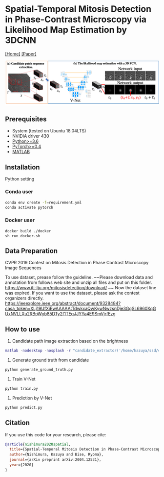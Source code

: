 # Spatial-Temporal Mitosis Detection in Phase-Contrast Microscopy via Likelihood Map Estimation by 3DCNN

[[Home]](http://human.ait.kyushu-u.ac.jp/index-e.html) [[Paper]](https://arxiv.org/abs/2004.12531) 

![Illustration](mitosisdetection_overview.png)

## Prerequisites
* System (tested on Ubuntu 18.04LTS)
* NVIDIA driver 430
* [Python>=3.6](https://www.python.org)
* [PyTorch>=0.4](https://pytorch.org)
* [MATLAB](https://jp.mathworks.com/products/matlab.html)

## Installation
Python setting

### Conda user
```bash
conda env create -f=requirement.yml
conda activate pytorch
```

### Docker user
```besh
docker build ./docker
sh run_docker.sh
```

## Data Preparation 

CVPR 2019 Contest on Mitosis Detection in Phase Contrast Microscopy Image Sequences

To use dataset, prease follow the guideline.
~~Please download data and annotation from follows web site and unzip all files and put on this folder.
https://www.iti-tju.org/mitosisdetection/download/ ~~
Now the dataset line was expired. If you want to use the dataset, please ask the contest organizers directly.
https://ieeexplore.ieee.org/abstract/document/9328484?casa_token=XLj19UfXiEwAAAAA:TdwkxaQwKywNwzsnDje3GgSL6960XqGUxNVLLXu2RBpWyb85DTy2f1TEqJJYYa4E9SmVjrfEzg

## How to use
1. Candidate path image extraction based on the brightness

  ```matlab
  matlab -nodesktop -nosplash -r "candidate_extractor('/home/kazuya/ssd/cvpr_workshop/CVPR_workshop/', './output/')"
  ```

1. Generate ground truth from candidate

  ```python
  python generate_ground_truth.py
  ```

1. Train V-Net

  ```python
  python train.py
  ```

1. Prediction by V-Net
  ```python
  python predict.py
  ```

## Citation
If you use this code for your research, please cite:
```bibtex
@article{nishimura2020spatial,
  title={Spatial-Temporal Mitosis Detection in Phase-Contrast Microscopy via Likelihood Map Estimation by 3DCNN},
  author={Nishimura, Kazuya and Bise, Ryoma},
  journal={arXiv preprint arXiv:2004.12531},
  year={2020}
}
```
